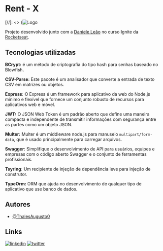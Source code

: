 # Rent - X

[//]: <> (![Logo](https://dev-to-uploads.s3.amazonaws.com/uploads/articles/th5xamgrr6se0x5ro4g6.png)

Projeto desenvolvido junto com a [Daniele Leão](https://www.linkedin.com/in/danieleleaoevangelista/?originalSubdomain=br) no curso Ignite da [Rocketseat](https://www.rocketseat.com.br/).

## Tecnologias utilizadas

**BCrypt:** é um método de criptografia do tipo hash para senhas baseado no Blowfish.

**CSV-Parse:** Este pacote é um analisador que converte a entrada de texto CSV em matrizes ou objetos.

**Express:** O Express é um framework para aplicativo da web do Node.js mínimo e flexível que fornece um conjunto robusto de recursos para aplicativos web e móvel.

**JWT:** O JSON Web Token é um padrão aberto que define uma maneira compacta e independente de transmitir informações com segurança entre as partes como um objeto JSON.

**Multer:** Multer é um middleware node.js para manuseio `multipart/form-data`, que é usado principalmente para carregar arquivos.

**Swagger:** Simplifique o desenvolvimento de API para usuários, equipes e empresas com o código aberto Swagger e o conjunto de ferramentas profissionais.

**Tsyring:** Um recipiente de injeção de dependência leve para injeção de construtor.

**TypeOrm:** ORM que ajuda no desenvolvimento de qualquer tipo de aplicativo que use banco de dados.

## Autores

- [@ThalesAugusto0](https://github.com/ThalesAugusto0)

## Links

[![linkedin](https://img.shields.io/badge/linkedin-0A66C2?style=for-the-badge&logo=linkedin&logoColor=white)](https://www.linkedin.com/in/thales-augusto-silva-araujo-3b7836162/) [![twitter](https://img.shields.io/badge/twitter-1DA1F2?style=for-the-badge&logo=twitter&logoColor=white)](https://twitter.com/ThalesAugusto54)
